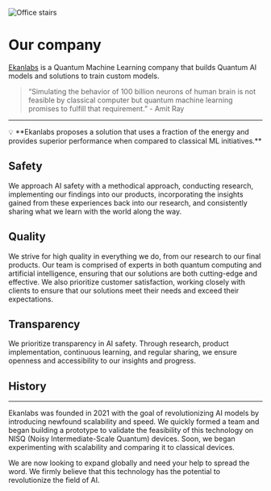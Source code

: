 ![Office stairs](https://cdn.pixabay.com/photo/2016/08/25/10/14/indoor-1619207_1280.jpg)

# Our company

[Ekanlabs](http://www.ekanlabs.com) is a Quantum Machine Learning company that builds Quantum AI models and solutions to train custom models.

> “Simulating the behavior of 100 billion neurons of human brain is not feasible by classical computer but quantum machine learning promises to fulfill that requirement.” - Amit Ray
> 

---

<aside>
💡 **Ekanlabs proposes a solution that uses a fraction of the energy and provides superior performance when compared to classical ML initiatives.**

</aside>

## Safety

We approach AI safety with a methodical approach, conducting research, implementing our findings into our products, incorporating the insights gained from these experiences back into our research, and consistently sharing what we learn with the world along the way.

## Quality

We strive for high quality in everything we do, from our research to our final products. Our team is comprised of experts in both quantum computing and artificial intelligence, ensuring that our solutions are both cutting-edge and effective. We also prioritize customer satisfaction, working closely with clients to ensure that our solutions meet their needs and exceed their expectations.

## Transparency

We prioritize transparency in AI safety. Through research, product implementation, continuous learning, and regular sharing, we ensure openness and accessibility to our insights and progress.

## History

---

Ekanlabs was founded in 2021 with the goal of revolutionizing AI models by introducing newfound scalability and speed. We quickly formed a team and began building a prototype to validate the feasibility of this technology on NISQ (Noisy Intermediate-Scale Quantum) devices. Soon, we began experimenting with scalability and comparing it to classical devices.

We are now looking to expand globally and need your help to spread the word. We firmly believe that this technology has the potential to revolutionize the field of AI.